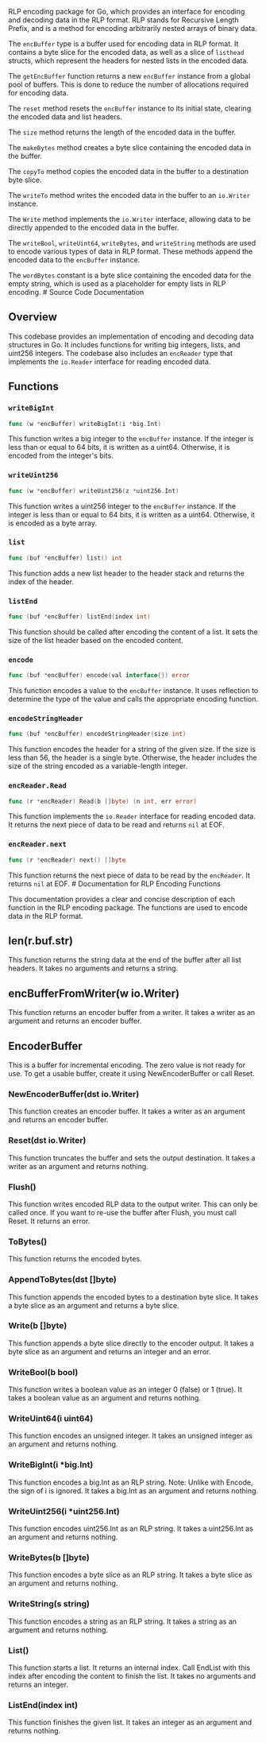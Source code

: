 RLP encoding package for Go, which provides an interface for encoding and decoding data in the RLP format. RLP stands for Recursive Length Prefix, and is a method for encoding arbitrarily nested arrays of binary data.

The `encBuffer` type is a buffer used for encoding data in RLP format. It contains a byte slice for the encoded data, as well as a slice of `listhead` structs, which represent the headers for nested lists in the encoded data.

The `getEncBuffer` function returns a new `encBuffer` instance from a global pool of buffers. This is done to reduce the number of allocations required for encoding data.

The `reset` method resets the `encBuffer` instance to its initial state, clearing the encoded data and list headers.

The `size` method returns the length of the encoded data in the buffer.

The `makeBytes` method creates a byte slice containing the encoded data in the buffer.

The `copyTo` method copies the encoded data in the buffer to a destination byte slice.

The `writeTo` method writes the encoded data in the buffer to an `io.Writer` instance.

The `Write` method implements the `io.Writer` interface, allowing data to be directly appended to the encoded data in the buffer.

The `writeBool`, `writeUint64`, `writeBytes`, and `writeString` methods are used to encode various types of data in RLP format. These methods append the encoded data to the `encBuffer` instance.

The `wordBytes` constant is a byte slice containing the encoded data for the empty string, which is used as a placeholder for empty lists in RLP encoding. # Source Code Documentation

## Overview

This codebase provides an implementation of encoding and decoding data structures in Go. It includes functions for writing big integers, lists, and uint256 integers. The codebase also includes an `encReader` type that implements the `io.Reader` interface for reading encoded data.

## Functions

### `writeBigInt`

```go
func (w *encBuffer) writeBigInt(i *big.Int)
```

This function writes a big integer to the `encBuffer` instance. If the integer is less than or equal to 64 bits, it is written as a uint64. Otherwise, it is encoded from the integer's bits.

### `writeUint256`

```go
func (w *encBuffer) writeUint256(z *uint256.Int)
```

This function writes a uint256 integer to the `encBuffer` instance. If the integer is less than or equal to 64 bits, it is written as a uint64. Otherwise, it is encoded as a byte array.

### `list`

```go
func (buf *encBuffer) list() int
```

This function adds a new list header to the header stack and returns the index of the header.

### `listEnd`

```go
func (buf *encBuffer) listEnd(index int)
```

This function should be called after encoding the content of a list. It sets the size of the list header based on the encoded content.

### `encode`

```go
func (buf *encBuffer) encode(val interface{}) error
```

This function encodes a value to the `encBuffer` instance. It uses reflection to determine the type of the value and calls the appropriate encoding function.

### `encodeStringHeader`

```go
func (buf *encBuffer) encodeStringHeader(size int)
```

This function encodes the header for a string of the given size. If the size is less than 56, the header is a single byte. Otherwise, the header includes the size of the string encoded as a variable-length integer.

### `encReader.Read`

```go
func (r *encReader) Read(b []byte) (n int, err error)
```

This function implements the `io.Reader` interface for reading encoded data. It returns the next piece of data to be read and returns `nil` at EOF.

### `encReader.next`

```go
func (r *encReader) next() []byte
```

This function returns the next piece of data to be read by the `encReader`. It returns `nil` at EOF. # Documentation for RLP Encoding Functions

This documentation provides a clear and concise description of each function in the RLP encoding package. The functions are used to encode data in the RLP format.

## len(r.buf.str)

This function returns the string data at the end of the buffer after all list headers. It takes no arguments and returns a string.

## encBufferFromWriter(w io.Writer)

This function returns an encoder buffer from a writer. It takes a writer as an argument and returns an encoder buffer.

## EncoderBuffer

This is a buffer for incremental encoding. The zero value is not ready for use. To get a usable buffer, create it using NewEncoderBuffer or call Reset.

### NewEncoderBuffer(dst io.Writer)

This function creates an encoder buffer. It takes a writer as an argument and returns an encoder buffer.

### Reset(dst io.Writer)

This function truncates the buffer and sets the output destination. It takes a writer as an argument and returns nothing.

### Flush()

This function writes encoded RLP data to the output writer. This can only be called once. If you want to re-use the buffer after Flush, you must call Reset. It returns an error.

### ToBytes()

This function returns the encoded bytes.

### AppendToBytes(dst []byte)

This function appends the encoded bytes to a destination byte slice. It takes a byte slice as an argument and returns a byte slice.

### Write(b []byte)

This function appends a byte slice directly to the encoder output. It takes a byte slice as an argument and returns an integer and an error.

### WriteBool(b bool)

This function writes a boolean value as an integer 0 (false) or 1 (true). It takes a boolean value as an argument and returns nothing.

### WriteUint64(i uint64)

This function encodes an unsigned integer. It takes an unsigned integer as an argument and returns nothing.

### WriteBigInt(i *big.Int)

This function encodes a big.Int as an RLP string. Note: Unlike with Encode, the sign of i is ignored. It takes a big.Int as an argument and returns nothing.

### WriteUint256(i *uint256.Int)

This function encodes uint256.Int as an RLP string. It takes a uint256.Int as an argument and returns nothing.

### WriteBytes(b []byte)

This function encodes a byte slice as an RLP string. It takes a byte slice as an argument and returns nothing.

### WriteString(s string)

This function encodes a string as an RLP string. It takes a string as an argument and returns nothing.

### List()

This function starts a list. It returns an internal index. Call EndList with this index after encoding the content to finish the list. It takes no arguments and returns an integer.

### ListEnd(index int)

This function finishes the given list. It takes an integer as an argument and returns nothing.